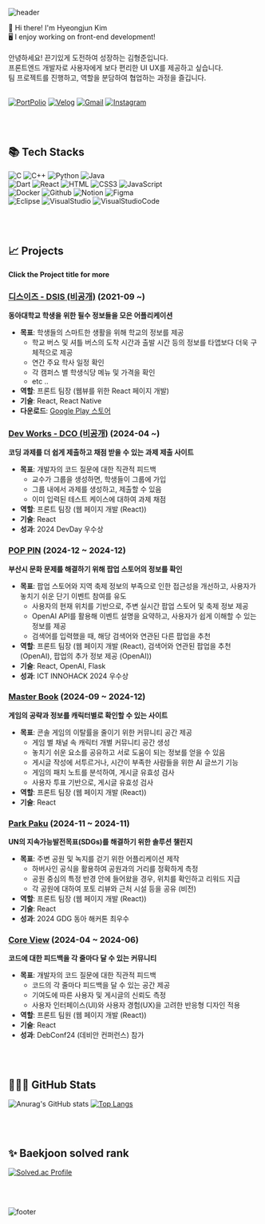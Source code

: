 ![header](https://capsule-render.vercel.app/api?type=waving&height=200&color=gradient&text=Hi!%20I'm%20Hyeongjun%20Kim&section=header&reversal=false&textBg=false&fontAlign=50&fontSize=40&fontAlignY=30&animation=fadeIn)

👋 Hi there! I'm Hyeongjun Kim <br>
🖥️ I enjoy working on front-end development! <br> <br>
안녕하세요! 끈기있게 도전하여 성장하는 김형준입니다. <br>
프론트엔드 개발자로 사용자에게 보다 편리한 UI UX를 제공하고 싶습니다. <br>
팀 프로젝트를 진행하고, 역할을 분담하여 협업하는 과정을 즐깁니다. <br>
<br>

<a href="https://hyoengjun.notion.site/Portfolio-13506e9b95654172a98e223fc6c407ce">
<img alt="PortPolio" src="https://img.shields.io/badge/PortFolio-000000.svg?&style=for-the-badge&logo=Notion&logoColor=white"/></a>
<a href="https://velog.io/@hyeongjun">
<img alt="Velog" src="https://img.shields.io/badge/Velog-20C997.svg?&style=for-the-badge&logo=Velog&logoColor=white"/></a>
<a href="mailto:khj029956@gmail.com">
<img alt="Gmail" src="https://img.shields.io/badge/Gmail-EA4335.svg?&style=for-the-badge&logo=Gmail&logoColor=white"/></a>
<a href="https://www.instagram.com/__hyeong_jun__/">
<img alt="Instagram" src="https://img.shields.io/badge/Instagram-E4405F.svg?&style=for-the-badge&logo=Instagram&logoColor=white"/></a>

<br><br>

## 📚 Tech Stacks
<div>
  <!-- languages -->
  <img alt="C" src="https://img.shields.io/badge/C-F6DB16.svg?&style=for-the-badge&logo=C&logoColor=grey"/>
  <img alt="C++" src="https://img.shields.io/badge/C++-F6DB16.svg?&style=for-the-badge&logo=C%2B%2B&logoColor=white"/>
  <img alt="Python" src="https://img.shields.io/badge/Python-0F91FD.svg?&style=for-the-badge&logo=Python&logoColor=white"/>
  <img alt="Java" src="https://img.shields.io/badge/Java-E34F26.svg?&style=for-the-badge&logo=Java&logoColor=white"/>
  <br>
  <img alt="Dart" src="https://img.shields.io/badge/Dart-473DCF.svg?&style=for-the-badge&logo=Dart&logoColor=white"/>
  <img alt="React" src="https://img.shields.io/badge/React-81DEFF.svg?&style=for-the-badge&logo=React&logoColor=white"/>
  <img alt="HTML" src="https://img.shields.io/badge/HTML-E34F26.svg?&style=for-the-badge&logo=HTML5&logoColor=white"/>
  <img alt="CSS3" src="https://img.shields.io/badge/CSS3-FF9933.svg?&style=for-the-badge&logo=CSS3&logoColor=white"/>
  <img alt="JavaScript" src="https://img.shields.io/badge/JavaScript-F7DF1E.svg?&style=for-the-badge&logo=JavaScript&logoColor=grey"/>
  <br>
  <!-- tools -->
  <img alt="Docker" src="https://img.shields.io/badge/docker-%230db7ed.svg?style=for-the-badge&logo=docker&logoColor=white"/>
  <img alt="Github" src="https://img.shields.io/badge/Github-181717.svg?&style=for-the-badge&logo=Github&logoColor=white"/>
  <img alt="Notion" src="https://img.shields.io/badge/Notion-000000?style=for-the-badge&logo=Notion&logoColor=white">
  <img alt="Figma" src="https://img.shields.io/badge/figma-F24E1E?style=for-the-badge&logo=figma&logoColor=white"> 
  <br>
  <img alt="Eclipse" src="https://img.shields.io/badge/Eclipse-2C2255.svg?&style=for-the-badge&logo=Eclipse&logoColor=white"/>
  <img alt="VisualStudio" src="https://img.shields.io/badge/Visual_Studio-5C2D91?style=for-the-badge&logo=visual%20studio&logoColor=white"/>
  <img alt="VisualStudioCode" src="https://img.shields.io/badge/Visual_Studio_Code-0078D4?style=for-the-badge&logo=visual%20studio%20code&logoColor=white"/>
  <br>
</div>

<br><br>

## 📈 Projects
**Click the Project title for more**

### [**디스이즈 - DSIS (비공개)**](https://github.com/HyeongJun02) (2021-09 ~)

**동아대학교 학생을 위한 필수 정보들을 모은 어플리케이션**

- **목표**: 학생들의 스마트한 생활을 위해 학교의 정보를 제공
    - 학교 버스 및 셔틀 버스의 도착 시간과 출발 시간 등의 정보를 타앱보다 더욱 구체적으로 제공
    - 연간 주요 학사 일정 확인
    - 각 캠퍼스 별 학생식당 메뉴 및 가격을 확인
    - etc ..
- **역할**: 프론트 팀장 (웹뷰를 위한 React 페이지 개발)
- **기술**: React, React Native
- **다운로드**: [Google Play 스토어](https://play.google.com/store/apps/details?id=kr.co.thisis.dsisproject)

### [**Dev Works - DCO (비공개)**](https://github.com/HyeongJun02) (2024-04 ~)

**코딩 과제를 더 쉽게 제출하고 채점 받을 수 있는 과제 제출 사이트**

- **목표**: 개발자의 코드 질문에 대한 직관적 피드백
    - 교수가 그룹을 생성하면, 학생들이 그룹에 가입
    - 그룹 내에서 과제를 생성하고, 제출할 수 있음
    - 이미 입력된 테스트 케이스에 대하여 과제 채점
- **역할**: 프론트 팀장 (웹 페이지 개발 (React))
- **기술**: React
- **성과**: 2024 DevDay 우수상

### [**POP PIN**](https://github.com/INNOHACK-SWGong/POP-PIN) (2024-12 ~ 2024-12)

**부산시 문화 문제를 해결하기 위해 팝업 스토어의 정보를 확인**

- **목표**: 팝업 스토어와 지역 축제 정보의 부족으로 인한 접근성을 개선하고, 사용자가 놓치기 쉬운 단기 이벤트 참여를 유도
    - 사용자의 현재 위치를 기반으로, 주변 실시간 팝업 스토어 및 축제 정보 제공
    - OpenAI API를 활용해 이벤트 설명을 요약하고, 사용자가 쉽게 이해할 수 있는 정보를 제공
    - 검색어를 입력했을 때, 해당 검색어와 연관된 다른 팝업을 추천
- **역할**: 프론트 팀장 (웹 페이지 개발 (React), 검색어와 연관된 팝업을 추천 (OpenAI), 팝업의 추가 정보 제공 (OpenAI))
- **기술**: React, OpenAI, Flask
- **성과**: ICT INNOHACK 2024 우수상

### [**Master Book**](https://github.com/Master-Book/MasterBook-FrontEnd) (2024-09 ~ 2024-12)

**게임의 공략과 정보를 캐릭터별로 확인할 수 있는 사이트**

- **목표**: 콘솔 게임의 이탈률을 줄이기 위한 커뮤니티 공간 제공
    - 게임 별 채널 속 캐릭터 개별 커뮤니티 공간 생성
    - 놓치기 쉬운 요소를 공유하고 서로 도움이 되는 정보를 얻을 수 있음
    - 게시글 작성에 서투르거나, 시간이 부족한 사람들을 위한 AI 글쓰기 기능
    - 게임의 패치 노트를 분석하여, 게시글 유효성 검사
    - 사용자 투표 기반으로, 게시글 유효성 검사
- **역할**: 프론트 팀장 (웹 페이지 개발 (React))
- **기술**: React

### [**Park Paku**](https://github.com/parkpaku/parkpaku_front) (2024-11 ~ 2024-11)

**UN의 지속가능발전목표(SDGs)를 해결하기 위한 솔루션 챌린지**

- **목표**: 주변 공원 및 녹지를 걷기 위한 어플리케이션 제작
    - 하버사인 공식을 활용하여 공원과의 거리를 정확하게 측정
    - 공원 중심의 특정 반경 안에 들어왔을 경우, 위치를 확인하고 리워드 지급
    - 각 공원에 대하여 포토 리뷰와 근처 시설 등을 공유 (비전)
- **역할**: 프론트 팀장 (웹 페이지 개발 (React))
- **기술**: React
- **성과**: 2024 GDG 동아 해커톤 최우수

### [**Core View**](https://github.com/Core-View/Front-End) (2024-04 ~ 2024-06)

**코드에 대한 피드백을 각 줄마다 달 수 있는 커뮤니티**

- **목표**: 개발자의 코드 질문에 대한 직관적 피드백
    - 코드의 각 줄마다 피드백을 달 수 있는 공간 제공
    - 기여도에 따른 사용자 및 게시글의 신뢰도 측정
    - 사용자 인터페이스(UI)와 사용자 경험(UX)을 고려한 반응형 디자인 적용
- **역할**: 프론트 팀원 (웹 페이지 개발 (React))
- **기술**: React
- **성과**: DebConf24 (데비안 컨퍼런스) 참가

<br><br>

## 👨🏻‍💻 GitHub Stats
![Anurag's GitHub stats](https://github-readme-stats.vercel.app/api?username=hyeongjun02&show_icons=true&theme=radical)
[![Top Langs](https://github-readme-stats.vercel.app/api/top-langs/?username=hyeongjun02&layout=compact)](https://github.com/delay-100/github-readme-stats)

<br><br>

## ✨ Baekjoon solved rank
[![Solved.ac Profile](http://mazassumnida.wtf/api/v2/generate_badge?boj=khj4295233)](https://solved.ac/khj4295233)

<br><br>


![footer](https://capsule-render.vercel.app/api?type=waving&height=200&color=gradient&text=Thank%20you&section=footer&reversal=false&textBg=false&fontAlign=50&fontSize=40&fontAlignY=70&animation=fadeIn&descAlign=50)

